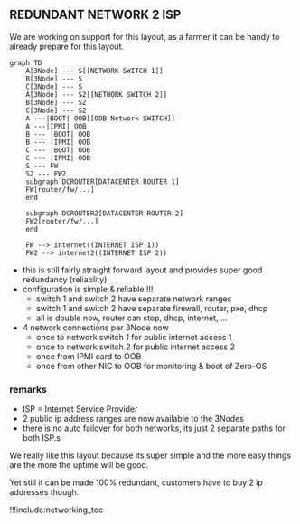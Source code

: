 
## REDUNDANT NETWORK 2 ISP

We are working on support for this layout, as a farmer it can be handy to already prepare for this layout.

```mermaid
graph TD
    A[3Node] --- S[[NETWORK SWITCH 1]]
    B[3Node] --- S
    C[3Node] --- S
    A[3Node] --- S2[[NETWORK SWITCH 2]]
    B[3Node] --- S2
    C[3Node] --- S2   
    A ---|BOOT| OOB[[OOB Network SWITCH]]
    A ---|IPMI| OOB
    B --- |BOOT| OOB
    B --- |IPMI| OOB
    C --- |BOOT| OOB
    C --- |IPMI| OOB
    S --- FW
    S2 --- FW2
    subgraph DCROUTER[DATACENTER ROUTER 1]
    FW[router/fw/...]
    end        

    subgraph DCROUTER2[DATACENTER ROUTER 2]
    FW2[router/fw/...]
    end        

    FW --> internet((INTERNET ISP 1))
    FW2 --> internet2((INTERNET ISP 2))
```

- this is still fairly straight forward layout and provides super good redundancy (reliablity)
- configuration is simple & reliable !!!
    - switch 1 and switch 2 have separate network ranges
    - switch 1 and switch 2 have separate firewall, router, pxe, dhcp
    - all is double now, router can stop, dhcp, internet, ...
- 4 network connections per 3Node now
  - once to network switch 1 for public internet access 1
  - once to network switch 2 for public internet access 2
  - once from IPMI card to OOB
  - once from other NIC to OOB for monitoring & boot of Zero-OS

### remarks

- ISP = Internet Service Provider
- 2 public ip address ranges are now available to the 3Nodes
- there is no auto failover for both networks, its just 2 separate paths for both ISP.s

We really like this layout because its super simple and the more easy things are the more the uptime will be good.

Yet still it can be made 100% redundant, customers have to buy 2 ip addresses though.



!!!include:networking_toc